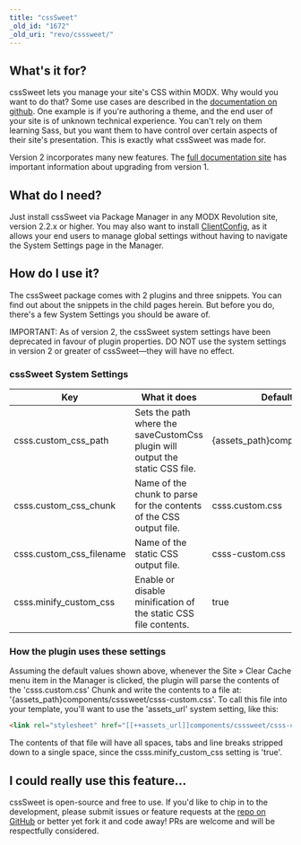 ```yaml
---
title: "cssSweet"
_old_id: "1672"
_old_uri: "revo/csssweet/"
---
```


## What's it for?

 cssSweet lets you manage your site's CSS within MODX. Why would you want to do that? Some use cases are described in the [documentation on github](http://sepiariver.github.io/cssSweet/). One example is if you're authoring a theme, and the end user of your site is of unknown technical experience. You can't rely on them learning Sass, but you want them to have control over certain aspects of their site's presentation. This is exactly what cssSweet was made for.

Version 2 incorporates many new features. The [full documentation site](http://sepiariver.github.io/cssSweet/) has important information about upgrading from version 1.

## What do I need?

 Just install cssSweet via Package Manager in any MODX Revolution site, version 2.2.x or higher. You may also want to install [ClientConfig](extras/clientconfig), as it allows your end users to manage global settings without having to navigate the System Settings page in the Manager.

## How do I use it?

 The cssSweet package comes with 2 plugins and three snippets. You can find out about the snippets in the child pages herein. But before you do, there's a few System Settings you should be aware of.

IMPORTANT: As of version 2, the cssSweet system settings have been deprecated in favour of plugin properties. DO NOT use the system settings in version 2 or greater of cssSweet—they will have no effect.

### cssSweet System Settings

 | **Key**                    | **What it does**                                                              | **Default value**                  |
 | -------------------------- | ----------------------------------------------------------------------------- | ---------------------------------- |
 | csss.custom\_css\_path     | Sets the path where the saveCustomCss plugin will output the static CSS file. | {assets\_path}components/csssweet/ |
 | csss.custom\_css\_chunk    | Name of the chunk to parse for the contents of the CSS output file.           | csss.custom.css                    |
 | csss.custom\_css\_filename | Name of the static CSS output file.                                           | csss-custom.css                    |
 | csss.minify\_custom\_css   | Enable or disable minification of the static CSS file contents.               | true                               |

### How the plugin uses these settings

 Assuming the default values shown above, whenever the Site » Clear Cache menu item in the Manager is clicked, the plugin will parse the contents of the 'csss.custom.css' Chunk and write the contents to a file at: '{assets\_path}components/csssweet/csss-custom.css'. To call this file into your template, you'll want to use the 'assets\_url' system setting, like this:

 ``` html
<link rel="stylesheet" href="[[++assets_url]]components/csssweet/csss-custom.css" />
```

 The contents of that file will have all spaces, tabs and line breaks stripped down to a single space, since the csss.minify\_custom\_css setting is 'true'.

## I could really use this feature...

 cssSweet is open-source and free to use. If you'd like to chip in to the development, please submit issues or feature requests at the [repo on GitHub](https://github.com/sepiariver/cssSweet) or better yet fork it and code away! PRs are welcome and will be respectfully considered.
